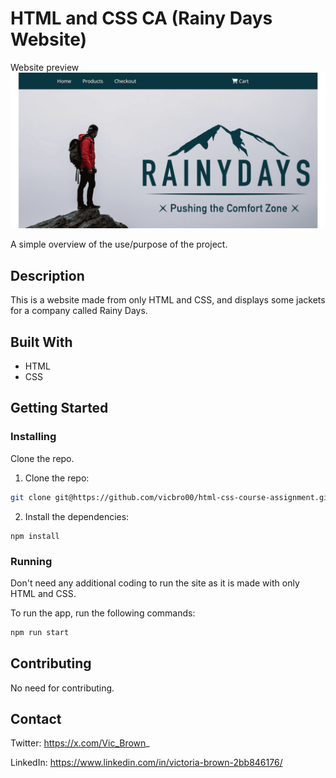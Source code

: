 # HTML and CSS CA (Rainy Days Website)

Website preview![Rainy Days store image](https://github.com/vicbro00/Portfolio-1/blob/main/images/Rainy%20Days%20preview.png?raw=true)

A simple overview of the use/purpose of the project.

## Description

This is a website made from only HTML and CSS, and displays some jackets for a company called Rainy Days.

## Built With

- HTML
- CSS

## Getting Started

### Installing

Clone the repo.

1. Clone the repo:

```bash
git clone git@https://github.com/vicbro00/html-css-course-assignment.git
```

2. Install the dependencies:

```
npm install
```

### Running

Don't need any additional coding to run the site as it is made with only HTML and CSS.

To run the app, run the following commands:

```bash
npm run start
```

## Contributing

No need for contributing.

## Contact

Twitter: https://x.com/Vic_Brown_

LinkedIn: https://www.linkedin.com/in/victoria-brown-2bb846176/
